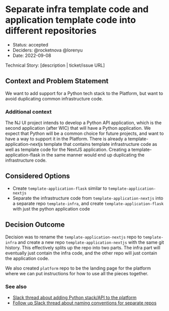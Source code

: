 # Separate infra template code and application template code into different repositories

* Status: accepted
* Deciders: @rocketnova @lorenyu
* Date: 2022-09-08

Technical Story: [description | ticket/issue URL] <!-- optional -->

## Context and Problem Statement

We want to add support for a Python tech stack to the Platform, but want to avoid duplicating common infrastructure code.

### Additional context

The NJ UI project intends to develop a Python API application, which is the second application (after WIC) that will have a Python application. We expect that Python will be a common choice for future projects, and want to have a way to support it in the Platform. There is already a template-application-nextjs template that contains template infrastructure code as well as template code for the NextJS application. Creating a template-application-flask in the same manner would end up duplicating the infrastructure code.

## Considered Options

* Create `template-application-flask` similar to `template-application-nextjs`
* Separate the infrastructure code from `template-application-nextjs` into a separate repo `template-infra`, and create `template-application-flask` with just the python application code

## Decision Outcome

Decision was to rename the `template-application-nextjs` repo to `template-infra` and create a new repo `template-application-nextjs` with the same git history. This effectively splits up the repo into two parts. The infra part will eventually just contain the infra code, and the other repo will just contain the application code.

We also created `platform` repo to be the landing page for the platform where we can put instructions for how to use all the pieces together.

### See also

* [Slack thread about adding Python stack/API to the platform](https://nava.slack.com/archives/C03G1SWD9H7/p1662570596982139)
* [Follow up Slack thread about naming conventions for separate repos](https://nava.slack.com/archives/C03G1SWD9H7/p1662676260639049?thread_ts=1662665280.211029&cid=C03G1SWD9H7)
